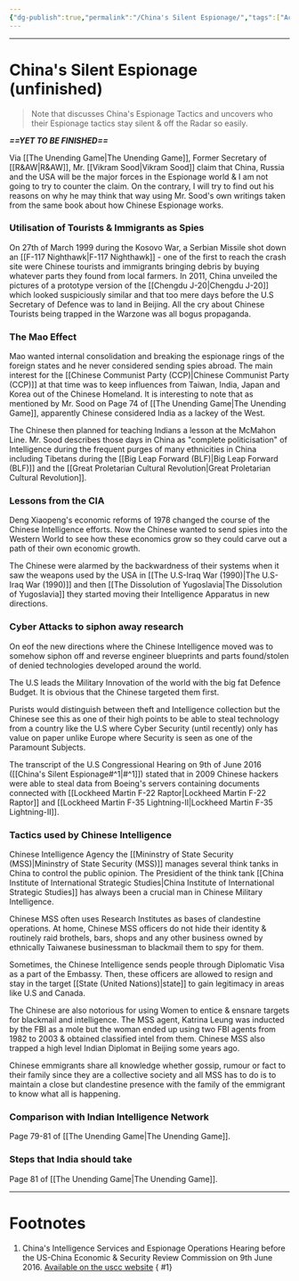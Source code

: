 ```yaml
---
{"dg-publish":true,"permalink":"/China's Silent Espionage/","tags":["Academics","Espionage"]}
---
```



---
# China's Silent Espionage (unfinished)
> Note that discusses China's Espionage Tactics and uncovers  who their Espionage tactics stay silent & off the Radar so easily.

***==YET TO BE FINISHED==***

Via [[The Unending Game\|The Unending Game]], Former Secretary of [[R&AW\|R&AW]], Mr. [[Vikram Sood\|Vikram Sood]] claim that China, Russia and the USA will be the major forces in the Espionage world & I am not going to try to counter the claim. On the contrary, I will try to find out his reasons on why he may think that way using Mr. Sood's own writings taken from the same book about how Chinese Espionage works.

### Utilisation of Tourists & Immigrants as Spies
On 27th of March 1999 during the Kosovo War, a Serbian Missile shot down an [[F-117 Nighthawk\|F-117 Nighthawk]] - one of the first to reach the crash site were Chinese tourists and immigrants bringing debris by buying whatever parts they found from local farmers. In 2011, China unveiled the pictures of a prototype version of the [[Chengdu J-20\|Chengdu J-20]] which looked suspiciously similar and that too mere days before the U.S Secretary of Defence was to land in Beijing. All the cry about Chinese Tourists being trapped in the Warzone was all bogus propaganda.

### The Mao Effect
Mao wanted internal consolidation and breaking the espionage rings of the foreign states and he never considered sending spies abroad. The main interest for the [[Chinese Communist Party (CCP)\|Chinese Communist Party (CCP)]] at that time was to keep influences from Taiwan, India, Japan and Korea out of the Chinese Homeland. It is interesting to note that as mentioned by Mr. Sood on Page 74 of [[The Unending Game\|The Unending Game]], apparently Chinese considered India as a lackey of the West.

The Chinese then planned for teaching Indians a lesson at the McMahon Line.
Mr. Sood describes those days in China as "complete politicisation" of Intelligence during the frequent purges of many ethnicities in China including Tibetans during the [[Big Leap Forward (BLF)\|Big Leap Forward (BLF)]] and the [[Great Proletarian Cultural Revolution\|Great Proletarian Cultural Revolution]].

### Lessons from the CIA
Deng Xiaopeng's economic reforms of 1978 changed the course of the Chinese Intelligence efforts. Now the Chinese wanted to send spies into the Western World to see how these economics grow so they could carve out a path of their own economic growth.

The Chinese were alarmed by the backwardness of their systems when it saw the weapons used by the USA in [[The U.S-Iraq War (1990)\|The U.S-Iraq War (1990)]] and then [[The Dissolution of Yugoslavia\|The Dissolution of Yugoslavia]] they started moving their Intelligence Apparatus in new directions.

### Cyber Attacks to siphon away research
On eof the new directions where the Chinese Intelligence moved was to somehow siphon off and reverse engineer blueprints and parts found/stolen of denied technologies developed around the world.

The U.S leads the Military Innovation of the world with the big fat Defence Budget. It is obvious that the Chinese targeted them first.

Purists would distinguish between theft and Intelligence collection but the Chinese see this as one of their high points to be able to steal technology from a country like the U.S where Cyber Security (until recently) only has value on paper unlike Europe where Security is seen as one of the Paramount Subjects.

The transcript of the U.S Congressional Hearing on 9th of June 2016 ([[China's Silent Espionage#^1\|#^1]]) stated that in 2009 Chinese hackers were able to steal data from Boeing's servers containing documents connected with [[Lockheed Martin F-22 Raptor\|Lockheed Martin F-22 Raptor]] and [[Lockheed Martin F-35 Lightning-II\|Lockheed Martin F-35 Lightning-II]].

### Tactics used by Chinese Intelligence
Chinese Intelligence Agency the [[Mininstry of State Security (MSS)\|Mininstry of State Security (MSS)]] manages several think tanks in China to control the public opinion. The Presidient of the think tank [[China Institute of International Strategic Studies\|China Institute of International Strategic Studies]] has always been a crucial man in Chinese Military Intelligence.

Chinese MSS often uses Research Institutes as bases of clandestine operations. At home, Chinese MSS officers do not hide their identity & routinely raid brothels, bars, shops and any other business owned by ethnically Taiwanese businessman to blackmail them to spy for them.

Sometimes, the Chinese Intelligence sends people through Diplomatic Visa as a part of the Embassy. Then, these officers are allowed to resign and stay in the target [[State (United Nations)\|state]] to gain legitimacy in areas like U.S and Canada.

The Chinese are also notorious for using Women to entice & ensnare targets for blackmail and intelligence. The MSS agent, Katrina Leung was inducted by the FBI as a mole but the woman ended up using two FBI agents from 1982 to 2003 & obtained classified intel from them. 
Chinese MSS also trapped a high level Indian Diplomat in Beijing some years ago.

Chinese emmigrants share all knowledge whether gossip, rumour or fact to their family since they are a collective society and all MSS has to do is to maintain a close but clandestine presence with the family of the emmigrant to know what all is happening.

### Comparison with Indian Intelligence Network
Page 79-81 of [[The Unending Game\|The Unending Game]].

### Steps that India should take
Page 81 of [[The Unending Game\|The Unending Game]].

---
# Footnotes
1. China's Intelligence Services and Espionage Operations Hearing before the US-China Economic & Security Review Commission on 9th June 2016. [Available on the uscc website](https://www.uscc.gov/sites/default/files/transcripts/June%2009,%202016%20Hearing%20Transcript.pdf)
{ #1}
